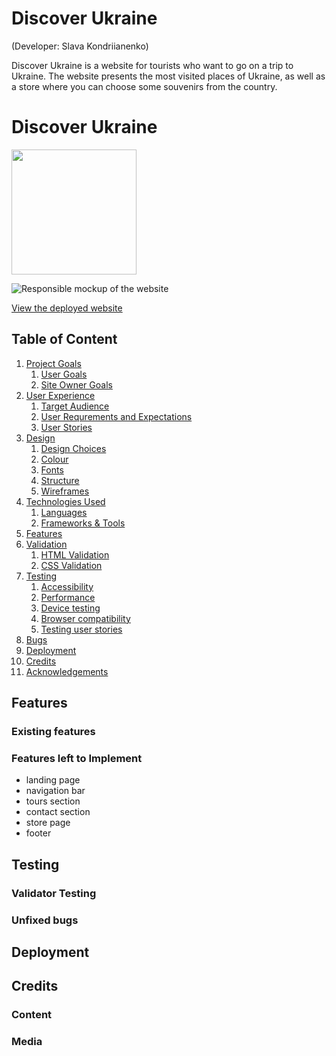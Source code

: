 # Discover Ukraine
(Developer: Slava Kondriianenko)

Discover Ukraine is a website for tourists who want to go on a trip to Ukraine. The website presents the most visited places of Ukraine, as well as a store where you can choose some souvenirs from the country.

# Discover Ukraine
<img src="" alt="" width="200" height="200">

![Responsible mockup of the website]()

[View the deployed website]()

## Table of Content

1. [Project Goals](#project-goals)
    1. [User Goals](#user-goals)
    2. [Site Owner Goals](#site-owner-goals)
2. [User Experience](#user-experience)
    1. [Target Audience](#target-audience)
    2. [User Requrements and Expectations](#user-requrements-and-expectations)
    3. [User Stories](#user-stories)
3. [Design](#design)
    1. [Design Choices](#design-choices)
    2. [Colour](#colours)
    3. [Fonts](#fonts)
    4. [Structure](#structure)
    5. [Wireframes](#wireframes)
4. [Technologies Used](#technologies-used)
    1. [Languages](#languages)
    2. [Frameworks & Tools](#frameworks-&-tools)
5. [Features](#features)
6. [Validation](#validation)
    1. [HTML Validation](#HTML-validation)
    2. [CSS Validation](#CSS-validation)
7. [Testing](#testing) 
    1. [Accessibility](#accessibility)
    2. [Performance](#performance)
    3. [Device testing](#performing-tests-on-various-devices)
    4. [Browser compatibility](#browser-compatability)
    5. [Testing user stories](#testing-user-stories)
8. [Bugs](#Bugs)
9. [Deployment](#deployment)
10. [Credits](#credits)
11. [Acknowledgements](#acknowledgements)
    
## Features

### Existing features

### Features left to Implement
- landing page
- navigation bar
- tours section
- contact section
- store page
- footer

## Testing

### Validator Testing

### Unfixed bugs

## Deployment

## Credits

### Content

### Media